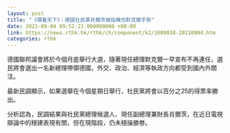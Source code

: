 ```yaml
---
layout: post
title: "《環看天下》：德國社民黨肖爾茨被指模仿默克爾手勢"
date: 2021-09-04 09:52:23.000000000 +08:00
link: https://news.rthk.hk/rthk/ch/component/k2/1609038-20210904.htm
categories: rthk
---
```


德國聯邦議會將於今個月底舉行大選，隨著現任總理默克爾一早宣布不再連任，選民將會選出一名新總理帶領德國，外交、政治、經濟等執政方向都受到國內外關注。

最新民調顯示，如果選舉在今個星期日舉行，社民黨將會以百分之25的得票率勝出。

分析認為，民調結果與社民黨總理候選人、現任副總理兼財長肖爾茨，在近日電視辯論中的穩建表現有關，但在現階段，仍未穩操勝劵。
